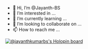 - 👋 Hi, I’m @Jayanth-BS
- 👀 I’m interested in ...
- 🌱 I’m currently learning ...
- 💞️ I’m looking to collaborate on ...
- 📫 How to reach me ...

[![@jayanthkumarbs's Holopin board](https://holopin.me/jayanthkumarbs)](https://holopin.io/@jayanthkumarbs)

<!---
Jayanth-BS/Jayanth-BS is a ✨ special ✨ repository because its `README.md` (this file) appears on your GitHub profile.
You can click the Preview link to take a look at your changes.
--->

